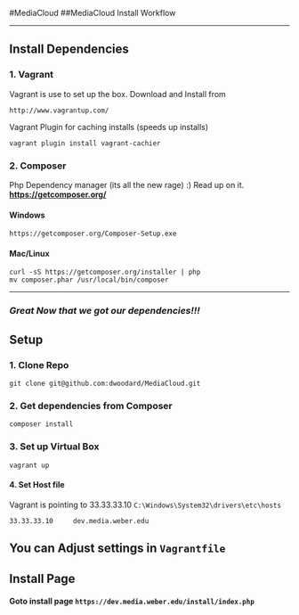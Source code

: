 #MediaCloud
##MediaCloud Install Workflow

--------------------

## Install Dependencies 

### 1. Vagrant
Vagrant is use to set up the box. Download and Install from

    http://www.vagrantup.com/
    
Vagrant Plugin for caching installs (speeds up installs)    
    
    vagrant plugin install vagrant-cachier
    
### 2. Composer
Php Dependency manager (its all the new rage) :) Read up on it. **https://getcomposer.org/**
    
#### Windows
    
    https://getcomposer.org/Composer-Setup.exe
    
#### Mac/Linux
    
    curl -sS https://getcomposer.org/installer | php
    mv composer.phar /usr/local/bin/composer

--------------------


### _Great Now that we got our dependencies!!!_

## Setup

### 1. Clone Repo
    
    git clone git@github.com:dwoodard/MediaCloud.git

### 2. Get dependencies from Composer
    
    composer install

### 3. Set up Virtual Box
    
    vagrant up

#### 4. Set Host file 

Vagrant is pointing to 33.33.33.10 `C:\Windows\System32\drivers\etc\hosts`

    33.33.33.10		dev.media.weber.edu

You can Adjust settings in `Vagrantfile`
--------------------

## Install Page
#### Goto install page `https://dev.media.weber.edu/install/index.php`
